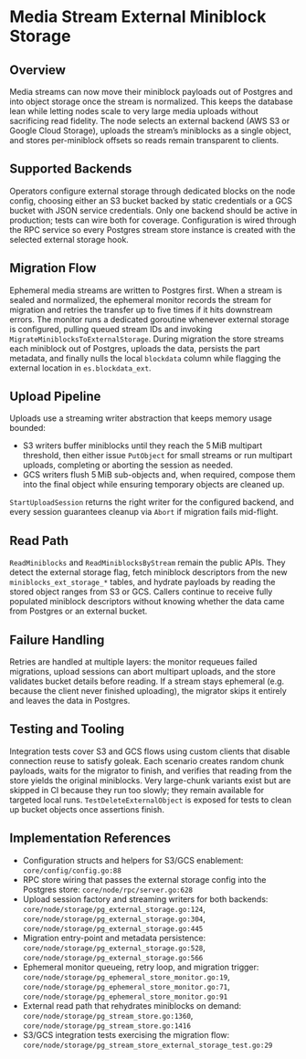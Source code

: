 # Media Stream External Miniblock Storage

## Overview

Media streams can now move their miniblock payloads out of Postgres and into object
storage once the stream is normalized. This keeps the database lean while letting
nodes scale to very large media uploads without sacrificing read fidelity. The node
selects an external backend (AWS S3 or Google Cloud Storage), uploads the stream’s
miniblocks as a single object, and stores per-miniblock offsets so reads remain
transparent to clients.

## Supported Backends

Operators configure external storage through dedicated blocks on the node config,
choosing either an S3 bucket backed by static credentials or a GCS bucket with JSON
service credentials. Only one backend should be active in production; tests can
wire both for coverage. Configuration is wired through the RPC service so every
Postgres stream store instance is created with the selected external storage hook.

## Migration Flow

Ephemeral media streams are written to Postgres first. When a stream is sealed and
normalized, the ephemeral monitor records the stream for migration and retries the
transfer up to five times if it hits downstream errors. The monitor runs a dedicated
goroutine whenever external storage is configured, pulling queued stream IDs and
invoking `MigrateMiniblocksToExternalStorage`. During migration the store streams
each miniblock out of Postgres, uploads the data, persists the part metadata, and
finally nulls the local `blockdata` column while flagging the external location in
`es.blockdata_ext`.

## Upload Pipeline

Uploads use a streaming writer abstraction that keeps memory usage bounded:

- S3 writers buffer miniblocks until they reach the 5 MiB multipart threshold, then
  either issue `PutObject` for small streams or run multipart uploads, completing or
  aborting the session as needed.
- GCS writers flush 5 MiB sub-objects and, when required, compose them into the final
  object while ensuring temporary objects are cleaned up.

`StartUploadSession` returns the right writer for the configured backend, and every
session guarantees cleanup via `Abort` if migration fails mid-flight.

## Read Path

`ReadMiniblocks` and `ReadMiniblocksByStream` remain the public APIs. They detect the
external storage flag, fetch miniblock descriptors from the new
`miniblocks_ext_storage_*` tables, and hydrate payloads by reading the stored object
ranges from S3 or GCS. Callers continue to receive fully populated miniblock
descriptors without knowing whether the data came from Postgres or an external
bucket.

## Failure Handling

Retries are handled at multiple layers: the monitor requeues failed migrations,
upload sessions can abort multipart uploads, and the store validates bucket details
before reading. If a stream stays ephemeral (e.g. because the client never finished
uploading), the migrator skips it entirely and leaves the data in Postgres.

## Testing and Tooling

Integration tests cover S3 and GCS flows using custom clients that disable
connection reuse to satisfy goleak. Each scenario creates random chunk payloads,
waits for the migrator to finish, and verifies that reading from the store yields
the original miniblocks. Very large-chunk variants exist but are skipped in CI
because they run too slowly; they remain available for targeted local runs.
`TestDeleteExternalObject` is exposed for tests to clean up bucket objects once
assertions finish.

## Implementation References

- Configuration structs and helpers for S3/GCS enablement: `core/config/config.go:88`
- RPC store wiring that passes the external storage config into the Postgres store:
  `core/node/rpc/server.go:628`
- Upload session factory and streaming writers for both backends:
  `core/node/storage/pg_external_storage.go:124`,
  `core/node/storage/pg_external_storage.go:304`,
  `core/node/storage/pg_external_storage.go:445`
- Migration entry-point and metadata persistence:
  `core/node/storage/pg_external_storage.go:528`,
  `core/node/storage/pg_external_storage.go:566`
- Ephemeral monitor queueing, retry loop, and migration trigger:
  `core/node/storage/pg_ephemeral_store_monitor.go:19`,
  `core/node/storage/pg_ephemeral_store_monitor.go:71`,
  `core/node/storage/pg_ephemeral_store_monitor.go:91`
- External read path that rehydrates miniblocks on demand:
  `core/node/storage/pg_stream_store.go:1360`,
  `core/node/storage/pg_stream_store.go:1416`
- S3/GCS integration tests exercising the migration flow:
  `core/node/storage/pg_stream_store_external_storage_test.go:29`
